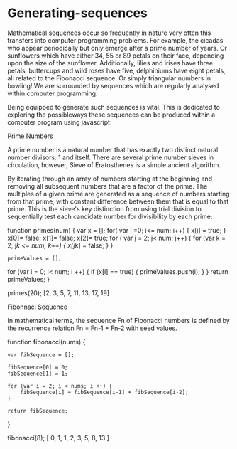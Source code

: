 # Generating-sequences

Mathematical sequences occur so frequently in nature very often this transfers into computer programming problems. For example, the 
cicadas who appear periodically but only emerge after a prime number of years.  Or sunflowers which have either 34, 55 or 89 petals 
on their face, depending upon the size of the sunflower. Additionally, lilies and irises have three petals, buttercups and wild roses 
have five, delphiniums have eight petals, all related to the Fibonacci sequence. Or simply triangular numbers in bowling! 
We are surrounded by sequences which are regularly analysed within computer programming.

Being equipped to generate such sequences is vital. This is dedicated to exploring the possibleways these sequences can be produced 
within a computer program using javascript:

Prime Numbers

A prime number is a natural number that has exactly two distinct natural number divisors: 1 and itself. There are several prime number
sieves in circulation, however, Sieve of Eratosthenes is a simple ancient algorithm.

By iterating through an array of numbers starting at the beginning and removing all subsequent numbers that are a factor of the prime.
The multiples of a given prime are generated as a sequence of numbers starting from that prime, with constant difference between
them that is equal to that prime. This is the sieve's key distinction from using trial division to sequentially test each 
candidate number for divisibility by each prime:

function primes(num) {
	var x = [];
	for( var i =0; i<= num; i++) {
		x[i] = true;
	}
	x[0]= false;
	x[1]= false;
	x[2]= true;
	for ( var j = 2; j< num; j++) {
		for (var k = 2; j*k <= num; k++) {
			x[j*k] = false;
		}
	}
	
	primeValues = [];
	
  for (var i = 0; i< num; i ++) {
    if (x[i] == true) { 
      primeValues.push(i);
    }
  }
return primeValues;
}

primes(20);
[2, 3, 5, 7, 11, 13, 17, 19]

Fibonnaci Sequence

In mathematical terms, the sequence Fn of Fibonacci numbers is defined by the recurrence relation Fn = Fn-1 + Fn-2 with seed values.

function fibonacci(nums) {
	
	var fibSequence = [];
	
	fibSequence[0] = 0;
	fibSequence[1] = 1;
	
	for (var i = 2; i < nums; i ++) {
		fibSequence[i] = fibSequence[i-1] + fibSequence[i-2];
	}
		
	return fibSequence;
}

fibonacci(8);
[ 0, 1, 1, 2, 3, 5, 8, 13 ]
